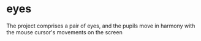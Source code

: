 # eyes
The project comprises a pair of eyes, and the pupils move in harmony with the mouse cursor's movements on the screen
